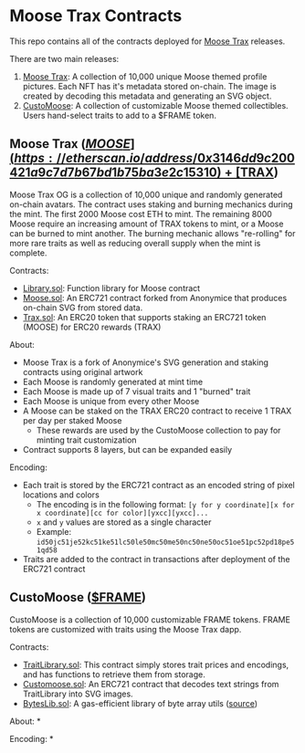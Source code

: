 # Moose Trax Contracts

This repo contains all of the contracts deployed for [Moose Trax](https://app.moosetrax.art/#/) releases.

There are two main releases:
1. [Moose Trax](https://opensea.io/collection/moose-trax-nft): A collection of 10,000 unique Moose themed profile pictures. Each NFT has it's metadata stored on-chain. The image is created by decoding this metadata and generating an SVG object.
1. [CustoMoose](https://opensea.io/collection/moose-trax-customoose): A collection of customizable Moose themed collectibles. Users hand-select traits to add to a $FRAME token.

## Moose Trax ([$MOOSE](https://etherscan.io/address/0x3146dd9c200421a9c7d7b67bd1b75ba3e2c15310) + [$TRAX](https://etherscan.io/address/0xc92e730eebaca3d16d6c17f7f4646dce923663e8))

Moose Trax OG is a collection of 10,000 unique and randomly generated on-chain avatars. The contract uses staking and burning mechanics during the mint. The first 2000 Moose cost ETH to mint. The remaining 8000 Moose require an increasing amount of TRAX tokens to mint, or a Moose can be burned to mint another. The burning mechanic allows "re-rolling" for more rare traits as well as reducing overall supply when the mint is complete.

Contracts:
* [Library.sol](./contracts/Library.sol): Function library for Moose contract
* [Moose.sol](./contracts/Moose.sol): An ERC721 contract forked from Anonymice that produces on-chain SVG from stored data.
* [Trax.sol](./contracts/Trax.sol): An ERC20 token that supports staking an ERC721 token (MOOSE) for ERC20 rewards (TRAX)

About:
* Moose Trax is a fork of Anonymice's SVG generation and staking contracts using original artwork
* Each Moose is randomly generated at mint time
* Each Moose is made up of 7 visual traits and 1 "burned" trait
* Each Moose is unique from every other Moose
* A Moose can be staked on the TRAX ERC20 contract to receive 1 TRAX per day per staked Moose
  * These rewards are used by the CustoMoose collection to pay for minting trait customization
* Contract supports 8 layers, but can be expanded easily

Encoding:
* Each trait is stored by the ERC721 contract as an encoded string of pixel locations and colors
  * The encoding is in the following format: `[y for y coordinate][x for x coordinate][cc for color][yxcc][yxcc]...`
  * `x` and `y` values are stored as a single character
  * Example: `id50jc51je52kc51ke51lc50le50mc50me50nc50ne50oc51oe51pc52pd18pe51qd58`
* Traits are added to the contract in transactions after deployment of the ERC721 contract

## CustoMoose ([$FRAME](https://etherscan.io/address/0xc91D89828Cd0d635d0475eC6785c497dC1bF240F))

CustoMoose is a collection of 10,000 customizable FRAME tokens. FRAME tokens are customized with traits using the Moose Trax dapp.

Contracts:
* [TraitLibrary.sol](./contracts/TraitLibrary.sol): This contract simply stores trait prices and encodings, and has functions to retrieve them from storage.
* [Customoose.sol](./contracts/Customoose.sol): An ERC721 contract that decodes text strings from TraitLibrary into SVG images.
* [BytesLib.sol](./contracts/BytesLib.sol): A gas-efficient library of byte array utils ([source](https://github.com/GNSPS/solidity-bytes-utils/blob/master/contracts/BytesLib.sol))

About:
* 

Encoding:
* 
